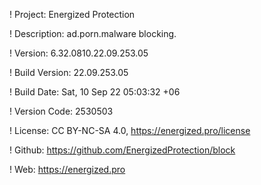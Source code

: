 ! Project: Energized Protection

! Description: ad.porn.malware blocking.

! Version: 6.32.0810.22.09.253.05

! Build Version: 22.09.253.05

! Build Date: Sat, 10 Sep 22 05:03:32 +06

! Version Code: 2530503

! License: CC BY-NC-SA 4.0, https://energized.pro/license

! Github: https://github.com/EnergizedProtection/block

! Web: https://energized.pro
